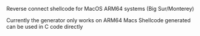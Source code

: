 Reverse connect shellcode for MacOS ARM64 systems (Big Sur/Monterey) 

Currently the generator only works on ARM64 Macs 
Shellcode generated can be used in C code directly 


